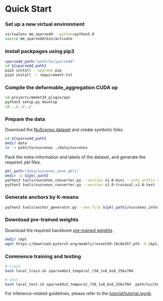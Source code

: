 # Quick Start

### Set up a new virtual environment
```bash
virtualenv mm_sparse4d --python=python3.8
source mm_sparse4d/bin/activate
```

### Install packpages using pip3
```bash
sparse4d_path="path/to/sparse4d"
cd ${sparse4d_path}
pip3 install --upgrade pip
pip3 install -r requirement.txt
```

### Compile the deformable_aggregation CUDA op
```bash
cd projects/mmdet3d_plugin/ops
python3 setup.py develop
cd ../../../
```

### Prepare the data
Download the [NuScenes dataset](https://www.nuscenes.org/nuscenes#download) and create symbolic links.
```bash
cd ${sparse4d_path}
mkdir data
ln -s path/to/nuscenes ./data/nuscenes
```

Pack the meta-information and labels of the dataset, and generate the required .pkl files.
```bash
pkl_path="data/nuscenes_anno_pkls"
mkdir -p ${pkl_path}
python3 tools/nuscenes_converter.py --version v1.0-mini --info_prefix ${pkl_path}/nuscenes-mini
python3 tools/nuscenes_converter.py --version v1.0-trainval,v1.0-test --info_prefix ${pkl_path}/nuscenes
```

### Generate anchors by K-means
```bash
python3 tools/anchor_generator.py --ann_file ${pkl_path}/nuscenes_infos_train.pkl
```

### Download pre-trained weights
Download the required backbone [pre-trained weights](https://download.pytorch.org/models/resnet50-19c8e357.pth).
```bash
mkdir ckpt
wget https://download.pytorch.org/models/resnet50-19c8e357.pth -O ckpt/resnet50-19c8e357.pth
```

### Commence training and testing
```bash
# train
bash local_train.sh sparse4dv3_temporal_r50_1x8_bs6_256x704

# test
bash local_test.sh sparse4dv3_temporal_r50_1x8_bs6_256x704  path/to/checkpoint
```

For inference-related guidelines, please refer to the [tutorial/tutorial.ipynb](tutorial/tutorial.ipynb).
